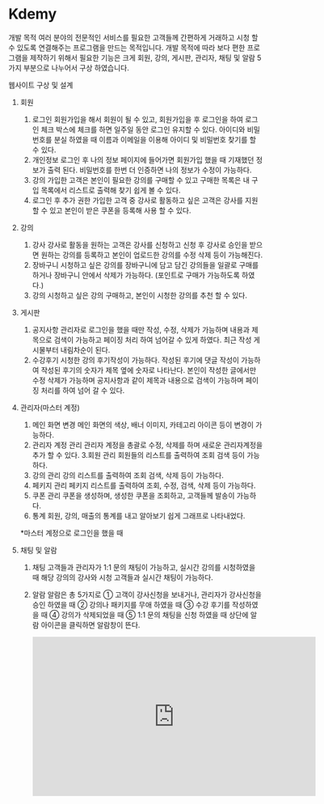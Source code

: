 # Kdemy

개발 목적
 여러 분야의 전문적인 서비스를 필요한 고객들께 간편하게 거래하고 시청 할 수 있도록 연결해주는 프로그램을 만드는 목적입니다.
 개발 목적에 따라 보다 편한 프로그램을 제작하기 위해서 필요한 기능은 크게 회원, 강의, 게시판, 관리자, 채팅 및 알람 5가지 부분으로 나누어서 구상 하였습니다.

웹사이트 구상 및 설계
1. 회원
   1. 로그인
      회원가입을 해서 회원이 될 수 있고, 회원가입을 후 로그인을 하여 로그인 체크
      박스에 체크를 하면 일주일 동안 로그인 유지할 수 있다. 아이디와 비밀번호를 
      분실 하였을 때 이름과 이메일을 이용해 아이디 및 비밀번호 찾기를 할 수 있다.
   2. 개인정보 
      로그인 후 나의 정보 페이지에 들어가면 회원가입 했을 때 기재했던 정보가 
      출력 된다. 비밀번호를 한번 더 인증하면 나의 정보가 수정이 가능하다.
   3. 강의
      가입한 고객은 본인이 필요한 강의를 구매할 수 있고 구매한 목록은 내 구입 
      목록에서 리스트로 출력해 찾기 쉽게 볼 수 있다.
   4. 로그인 후 추가 권한
      가입한 고객 중 강사로 활동하고 싶은 고객은 강사를 지원 할 수 있고 본인이 
      받은 쿠폰을 등록해 사용 할 수 있다.     
2. 강의
   1. 강사
     강사로 활동을 원하는 고객은 강사를 신청하고 신청 후 강사로 승인을 받으면 
     원하는 강의를 등록하고 본인이 업로드한 강의를 수정 삭제 등이 가능해진다.
   2. 장바구니
      시청하고 싶은 강의를 장바구니에 담고 담긴 강의들을 일괄로 구매를 하거나 
      장바구니 안에서 삭제가 가능하다.
      (포인트로 구매가 가능하도록 하였다.)
   3. 강의
      시청하고 싶은 강의 구매하고, 본인이 시청한 강의를 추천 할 수 있다.

3. 게시판
   1. 공지사항
      관리자로 로그인을 했을 때만 작성, 수정, 삭제가 가능하며 내용과 제목으로 
      검색이 가능하고 페이징 처리 하여 넘어갈 수 있게 하였다.
      최근 작성 게시물부터 내림차순이 된다.
   2. 수강후기
      시청한 강의 후기작성이 가능하다. 작성된 후기에 댓글 작성이 가능하여 작성된         후기의 숫자가 제목 옆에 숫자로 나타난다. 본인이 작성한 글에서만 수정 삭제가        가능하며 공지사항과 같이 제목과 내용으로 검색이 가능하며 페이징 처리를 하여        넘어 갈 수 있다.

4. 관리자(마스터 계정)
   1. 메인 화면 변경 
      메인 화면의 색상, 배너 이미지, 카테고리 아이콘 등이 변경이 가능하다.
   2. 관리자 계정 관리
      관리자 계정을 총괄로 수정, 삭제를 하며 새로운 관리자계정을 추가 할 수 있다.
   3.회원 관리 
     회원들의 리스트를 출력하여 조회 검색 등이 가능하다.
   4. 강의 관리 
      강의 리스트를 출력하여 조회 검색, 삭제 등이 가능하다.
   5. 페키지 관리
      페키지 리스트를 출력하여 조회, 수정, 검색, 삭제 등이 가능하다.
   6. 쿠폰 관리
      쿠폰을 생성하며, 생성한 쿠폰을 조회하고, 고객들께 발송이 가능하다.
   7. 통계
      회원, 강의, 매출의 통계를 내고 알아보기 쉽게 그래프로 나타내었다.

   *마스터 계정으로 로그인을 했을 때 

5. 채팅 및 알람
   1. 채팅
      고객들과 관리자가 1:1 문의 채팅이 가능하고, 실시간 강의를 시청하였을 때 해당        강의의 강사와 시청 고객들과 실시간 채팅이 가능하다.
   2. 알람
      알람은 총 5가지로 
      ① 고객이 강사신청을 보내거나, 관리자가 강사신청을 승인 하였을 때
      ② 강의나 패키지를 무애 하였을 때 
      ③ 수강 후기를 작성하였을 때
      ④ 강의가 삭제되었을 때 
      ⑤ 1:1 문의 채팅을 신청 하였을 때
      상단에 알람 아이콘을 클릭하면 알람창이 뜬다.
      
      <iframe width="560" height="315" src="https://www.youtube.com/embed/Li54zr6WW5Q" frameborder="0" allow="accelerometer; autoplay; encrypted-media; gyroscope; picture-in-picture" allowfullscreen></iframe>
